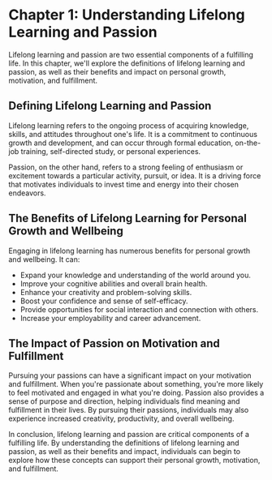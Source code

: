 Chapter 1: Understanding Lifelong Learning and Passion
======================================================

Lifelong learning and passion are two essential components of a fulfilling life. In this chapter, we'll explore the definitions of lifelong learning and passion, as well as their benefits and impact on personal growth, motivation, and fulfillment.

Defining Lifelong Learning and Passion
--------------------------------------

Lifelong learning refers to the ongoing process of acquiring knowledge, skills, and attitudes throughout one's life. It is a commitment to continuous growth and development, and can occur through formal education, on-the-job training, self-directed study, or personal experiences.

Passion, on the other hand, refers to a strong feeling of enthusiasm or excitement towards a particular activity, pursuit, or idea. It is a driving force that motivates individuals to invest time and energy into their chosen endeavors.

The Benefits of Lifelong Learning for Personal Growth and Wellbeing
-------------------------------------------------------------------

Engaging in lifelong learning has numerous benefits for personal growth and wellbeing. It can:

* Expand your knowledge and understanding of the world around you.
* Improve your cognitive abilities and overall brain health.
* Enhance your creativity and problem-solving skills.
* Boost your confidence and sense of self-efficacy.
* Provide opportunities for social interaction and connection with others.
* Increase your employability and career advancement.

The Impact of Passion on Motivation and Fulfillment
---------------------------------------------------

Pursuing your passions can have a significant impact on your motivation and fulfillment. When you're passionate about something, you're more likely to feel motivated and engaged in what you're doing. Passion also provides a sense of purpose and direction, helping individuals find meaning and fulfillment in their lives. By pursuing their passions, individuals may also experience increased creativity, productivity, and overall wellbeing.

In conclusion, lifelong learning and passion are critical components of a fulfilling life. By understanding the definitions of lifelong learning and passion, as well as their benefits and impact, individuals can begin to explore how these concepts can support their personal growth, motivation, and fulfillment.
